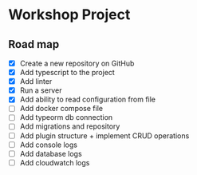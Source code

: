 # Workshop Project

## Road map

- [x] Create a new repository on GitHub
- [x] Add typescript to the project
- [x] Add linter
- [x] Run a server
- [x] Add ability to read configuration from file
- [ ] Add docker compose file
- [ ] Add typeorm db connection
- [ ] Add migrations and repository
- [ ] Add plugin structure + implement CRUD operations
- [ ] Add console logs
- [ ] Add database logs
- [ ] Add cloudwatch logs
